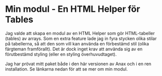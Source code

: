 Min modul - En HTML Helper för Tables
====================================
Jag valde att skapa en modul av en HTML Helper som gör HTML-tabeller (tables) av
arrays. Som en extra feature lade jag in fyra stycken olika stilar på tabellerna, så
att den som vill kan använda en förbestämd stil (olika färgteman framförallt). Det är
dock inget krav att använda sig av en förutbestämd styling (eller en styling överhuvudtaget).

Jag har prövat mitt paket både i den här versionen av Anax och i en ren installation. Se länkarna
nedan för att se mer om min modul.
